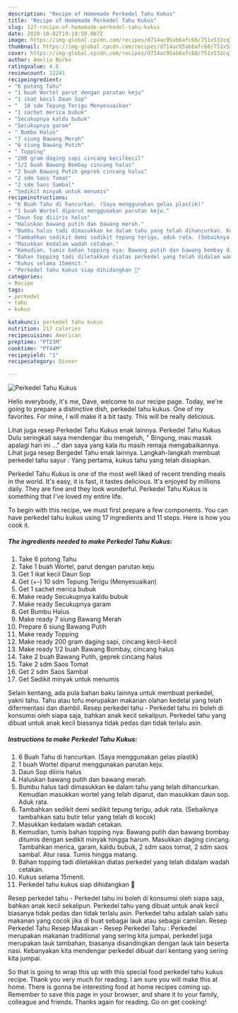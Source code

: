 ```yaml
---
description: "Recipe of Homemade Perkedel Tahu Kukus"
title: "Recipe of Homemade Perkedel Tahu Kukus"
slug: 127-recipe-of-homemade-perkedel-tahu-kukus
date: 2020-10-02T19:19:50.007Z
image: https://img-global.cpcdn.com/recipes/d714ac95ab6afc68/751x532cq70/perkedel-tahu-kukus-foto-resep-utama.jpg
thumbnail: https://img-global.cpcdn.com/recipes/d714ac95ab6afc68/751x532cq70/perkedel-tahu-kukus-foto-resep-utama.jpg
cover: https://img-global.cpcdn.com/recipes/d714ac95ab6afc68/751x532cq70/perkedel-tahu-kukus-foto-resep-utama.jpg
author: Amelia Burke
ratingvalue: 4.6
reviewcount: 12241
recipeingredient:
- "6 potong Tahu"
- "1 buah Wortel parut dengan parutan keju"
- "1 ikat kecil Daun Sop"
- "  10 sdm Tepung Terigu Menyesuaikan"
- "1 sachet merica bubuk"
- "Secukupnya kaldu bubuk"
- "Secukupnya garam"
- " Bumbu Halus"
- "7 siung Bawang Merah"
- "6 siung Bawang Putih"
- " Topping"
- "200 gram daging sapi cincang kecilkecil"
- "1/2 buah Bawang Bombay cincang halus"
- "2 buah Bawang Putih geprek cincang halus"
- "2 sdm Saos Tomat"
- "2 sdm Saos Sambal"
- "Sedikit minyak untuk menumis"
recipeinstructions:
- "6 Buah Tahu di hancurkan. (Saya menggunakan gelas plastik)"
- "1 buah Wortel diparut menggunakan parutan keju."
- "Daun Sop diiiris halus"
- "Haluskan bawang putih dan bawang merah."
- "Bumbu halus tadi dimasukkan ke dalam tahu yang telah dihancurkan. Kemudian masukkan wortel yang telah diparut, dan masukkan daun sop. Aduk rata."
- "Tambahkan sedikit demi sedikit tepung terigu, aduk rata. (Sebaiknya tambahkan satu butir telur yang telah di kocok)"
- "Masukkan kedalam wadah cetakan."
- "Kemudian, tumis bahan topping nya: Bawang putih dan bawang bombay ditumis dengan sedikit minyak hingga harum. Masukkan daging cincang. Tambahkan merica, garam, kaldu bubuk, 2 sdm saos tomat, 2 sdm saos sambal. Atur rasa. Tumis hingga matang."
- "Bahan topping tadi diletakkan diatas perkedel yang telah didalam wadah cetakan."
- "Kukus selama 15menit."
- "Perkedel tahu kukus siap dihidangkan 🥰"
categories:
- Recipe
tags:
- perkedel
- tahu
- kukus

katakunci: perkedel tahu kukus 
nutrition: 217 calories
recipecuisine: American
preptime: "PT23M"
cooktime: "PT44M"
recipeyield: "1"
recipecategory: Dinner

---
```



![Perkedel Tahu Kukus](https://img-global.cpcdn.com/recipes/d714ac95ab6afc68/751x532cq70/perkedel-tahu-kukus-foto-resep-utama.jpg)

Hello everybody, it's me, Dave, welcome to our recipe page. Today, we're going to prepare a distinctive dish, perkedel tahu kukus. One of my favorites. For mine, I will make it a bit tasty. This will be really delicious.

Lihat juga resep Perkedel Tahu Kukus enak lainnya. Perkedel Tahu Kukus Dulu seringkali saya mendengar ibu mengeluh, &#34; Bingung, mau masak apalagi hari ini …&#34; dan saya yang kala itu masih remaja mengabaikannya. Lihat juga resep Bergedel Tahu enak lainnya. Langkah-langkah membuat perkedel tahu sayur : Yang pertama, kukus tahu yang telah disiapkan.

Perkedel Tahu Kukus is one of the most well liked of recent trending meals in the world. It's easy, it is fast, it tastes delicious. It's enjoyed by millions daily. They are fine and they look wonderful. Perkedel Tahu Kukus is something that I've loved my entire life.


To begin with this recipe, we must first prepare a few components. You can have perkedel tahu kukus using 17 ingredients and 11 steps. Here is how you cook it.

<!--inarticleads1-->

##### The ingredients needed to make Perkedel Tahu Kukus:

1. Take 6 potong Tahu
1. Take 1 buah Wortel, parut dengan parutan keju
1. Get 1 ikat kecil Daun Sop
1. Get  (+-) 10 sdm Tepung Terigu (Menyesuaikan)
1. Get 1 sachet merica bubuk
1. Make ready Secukupnya kaldu bubuk
1. Make ready Secukupnya garam
1. Get  Bumbu Halus
1. Make ready 7 siung Bawang Merah
1. Prepare 6 siung Bawang Putih
1. Make ready  Topping
1. Make ready 200 gram daging sapi, cincang kecil-kecil
1. Make ready 1/2 buah Bawang Bombay, cincang halus
1. Take 2 buah Bawang Putih, geprek cincang halus
1. Take 2 sdm Saos Tomat
1. Get 2 sdm Saos Sambal
1. Get Sedikit minyak untuk menumis


Selain kentang, ada pula bahan baku lainnya untuk membuat perkedel, yakni tahu. Tahu atau tofu merupakan makanan olahan kedelai yang telah difermentasi dan diambil. Resep perkedel tahu - Perkedel tahu ini boleh di konsumsi oleh siapa saja, bahkan anak kecil sekalipun. Perkedel tahu yang dibuat untuk anak kecil biasanya tidak pedas dan tidak terlalu asin. 

<!--inarticleads2-->

##### Instructions to make Perkedel Tahu Kukus:

1. 6 Buah Tahu di hancurkan. (Saya menggunakan gelas plastik)
1. 1 buah Wortel diparut menggunakan parutan keju.
1. Daun Sop diiiris halus
1. Haluskan bawang putih dan bawang merah.
1. Bumbu halus tadi dimasukkan ke dalam tahu yang telah dihancurkan. Kemudian masukkan wortel yang telah diparut, dan masukkan daun sop. Aduk rata.
1. Tambahkan sedikit demi sedikit tepung terigu, aduk rata. (Sebaiknya tambahkan satu butir telur yang telah di kocok)
1. Masukkan kedalam wadah cetakan.
1. Kemudian, tumis bahan topping nya: Bawang putih dan bawang bombay ditumis dengan sedikit minyak hingga harum. Masukkan daging cincang. Tambahkan merica, garam, kaldu bubuk, 2 sdm saos tomat, 2 sdm saos sambal. Atur rasa. Tumis hingga matang.
1. Bahan topping tadi diletakkan diatas perkedel yang telah didalam wadah cetakan.
1. Kukus selama 15menit.
1. Perkedel tahu kukus siap dihidangkan 🥰


Resep perkedel tahu - Perkedel tahu ini boleh di konsumsi oleh siapa saja, bahkan anak kecil sekalipun. Perkedel tahu yang dibuat untuk anak kecil biasanya tidak pedas dan tidak terlalu asin. Perkedel tahu adalah salah satu makanan yang cocok jika di buat sebagai lauk atau sebagai camilan. Resep Perkedel Tahu Resep Masakan - Resep Perkedel Tahu : Perkedel merupakan makanan traditional yang sering kita jumpai, perkedel juga merupakan lauk tambahan, biasanya disandingkan dengan lauk lain beserta nasi. Kebanyakan kita mendengar perkedel dibuat dari kentang yang sering kita jumpai. 

So that is going to wrap this up with this special food perkedel tahu kukus recipe. Thank you very much for reading. I am sure you will make this at home. There is gonna be interesting food at home recipes coming up. Remember to save this page in your browser, and share it to your family, colleague and friends. Thanks again for reading. Go on get cooking!

